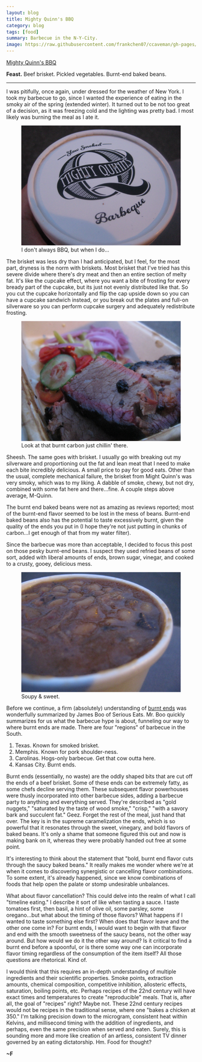 ```yaml
---
layout: blog
title: Mighty Quinn's BBQ
category: blog
tags: [food]  
summary: Barbecue in the N-Y-City.
image: https://raw.githubusercontent.com/frankchen07/ccaveman/gh-pages/images/blog/031713_mighty_quinns_bbq_2_courtesy_fc.jpg
---
```


[Mighty Quinn's BBQ](http://www.yelp.com/biz/mighty-quinns-barbeque-new-york)

**Feast.** Beef brisket. Pickled vegetables. Burnt-end baked beans.

---

I was pitifully, once again, under dressed for the weather of New York. I took my barbecue to go, since I wanted the experience of eating in the smoky air of the spring (extended winter). It turned out to be not too great of a decision, as it was freezing cold and the lighting was pretty bad. I most likely was burning the meal as I ate it.

<figure>
    <img src="https://raw.githubusercontent.com/frankchen07/ccaveman/gh-pages/images/blog/031713_mighty_quinns_bbq_3_courtesy_fc.jpg"></img>
    <figcaption>I don't always BBQ, but when I do...</figcaption>
</figure>

The brisket was less dry than I had anticipated, but I feel, for the most part, dryness is the norm with briskets. Most brisket that I've tried has this severe divide where there's dry meat and then an entire section of melty fat. It's like the cupcake effect, where you want a bite of frosting for every bready part of the cupcake, but its just not evenly distributed like that. So you cut the cupcake horizontally and flip the cap upside down so you can have a cupcake sandwich instead, or you break out the plates and full-on silverware so you can perform cupcake surgery and adequately redistribute frosting.

<figure>
    <img src="https://raw.githubusercontent.com/frankchen07/ccaveman/gh-pages/images/blog/031713_mighty_quinns_bbq_2_courtesy_fc.jpg"></img>
    <figcaption>Look at that burnt carbon just chillin' there.</figcaption>
</figure>

Sheesh. The same goes with brisket. I usually go with breaking out my silverware and proportioning out the fat and lean meat that I need to make each bite incredibly delicious. A small price to pay for good eats. Other than the usual, complete mechanical failure, the brisket from Might Quinn's was very smoky, which was to my liking. A dabble of smoke, chewy, but not dry, combined with some fat here and there...fine. A couple steps above average, M-Quinn.

The burnt end baked beans were not as amazing as reviews reported; most of the burnt-end flavor seemed to be lost in the mess of beans. Burnt-end baked beans also has the potential to taste excessively burnt, given the quality of the ends you put in (I hope they're not just putting in chunks of carbon...I get enough of that from my water filter).

Since the barbecue was more than acceptable, I decided to focus this post on those pesky burnt-end beans. I suspect they used refried beans of some sort, added with liberal amounts of ends, brown sugar, vinegar, and cooked to a crusty, gooey, delicious mess.

<figure>
    <img src="https://raw.githubusercontent.com/frankchen07/ccaveman/gh-pages/images/blog/031713_mighty_quinns_bbq_4_courtesy_fc.jpg"></img>
    <figcaption>Soupy & sweet.</figcaption>
</figure>

Before we continue, a firm (absolutely) understanding of [burnt ends](http://www.seriouseats.com/2010/08/what-are-burnt-ends-brisket-barbecue.html) was wonderfully summarized by James Boo of Serious Eats. Mr. Boo quickly summarizes for us what the barbecue hype is about, funneling our way to where burnt ends are made. There are four "regions" of barbecue in the South.

1. Texas. Known for smoked brisket.
2. Memphis. Known for pork shoulder-ness.
3. Carolinas. Hogs-only barbecue. Get that cow outta here.
4. Kansas City. Burnt ends.

Burnt ends (essentially, no waste) are the oddly shaped bits that are cut off the ends of a beef brisket. Some of these ends can be extremely fatty, as some chefs decline serving them. These subsequent flavor powerhouses were thusly incorporated into other barbecue sides, adding a barbecue party to anything and everything served. They're described as "gold nuggets," "saturated by the taste of wood smoke," "crisp," "with a savory bark and succulent fat." Geez. Forget the rest of the meal, just hand that over. The key is in the supreme caramelization the ends, which is so powerful that it resonates through the sweet, vinegary, and bold flavors of baked beans. It's only a shame that someone figured this out and now is making bank on it, whereas they were probably handed out free at some point.

It's interesting to think about the statement that "bold, burnt end flavor cuts through the saucy baked beans." It really makes me wonder where we're at when it comes to discovering synergistic or cancelling flavor combinations. To some extent, it's already happened, since we know combinations of foods that help open the palate or stomp undesirable unbalances.

What about flavor cancellation? This could delve into the realm of what I call "timeline eating." I describe it sort of like when tasting a sauce. I taste tomatoes first, then basil, a hint of olive oil, some parsley, some oregano...but what about the timing of those flavors? What happens if I wanted to taste something else first? When does that flavor leave and the other one come in? For burnt ends, I would want to begin with that flavor and end with the smooth sweetness of the saucy beans, not the other way around. But how would we do it the other way around? Is it critical to find a burnt end before a spoonful, or is there some way one can incorporate flavor timing regardless of the consumption of the item itself? All those questions are rhetorical. Kind of.

I would think that this requires an in-depth understanding of multiple ingredients and their scientific properties. Smoke points, extraction amounts, chemical composition, competitive inhibition, allosteric effects, saturation, boiling points, etc. Perhaps recipes of the 22nd century will have exact times and temperatures to create "reproducible" meals. That is, after all, the goal of "recipes" right? Maybe not. These 22nd century recipes would not be recipes in the traditional sense, where one "bakes a chicken at 350." I'm talking precision down to the microgram, consistent heat within Kelvins, and millisecond timing with the addition of ingredients, and perhaps, even the same precision when served and eaten. Surely, this is sounding more and more like creation of an artless, consistent TV dinner governed by an eating dictatorship. Hm. Food for thought?

**~F**
